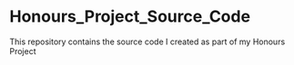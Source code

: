 # Honours_Project_Source_Code
This repository contains the source code I created as part of my Honours Project
